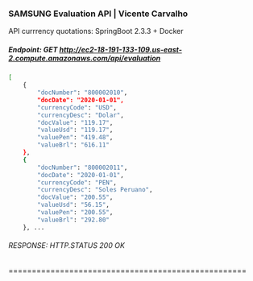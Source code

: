 ### SAMSUNG Evaluation API | Vicente Carvalho

API currrency quotations:  SpringBoot 2.3.3 + Docker

##### Endpoint: GET http://ec2-18-191-133-109.us-east-2.compute.amazonaws.com/api/evaluation

```sh
[
    {
        "docNumber": "800002010",
        "docDate": "2020-01-01",
        "currencyCode": "USD",
        "currencyDesc": "Dolar",
        "docValue": "119.17",
        "valueUsd": "119.17",
        "valuePen": "419.48",
        "valueBrl": "616.11"
    },
    {
        "docNumber": "800002011",
        "docDate": "2020-01-01",
        "currencyCode": "PEN",
        "currencyDesc": "Soles Peruano",
        "docValue": "200.55",
        "valueUsd": "56.15",
        "valuePen": "200.55",
        "valueBrl": "292.80"
    }, ...
```
###### RESPONSE: HTTP.STATUS 200 OK

===================================================
